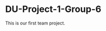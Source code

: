 # DU-Project-1-Group-6

This is our first team project.

<!--create index.html file
- create divs and sections for various elements needed on page (html file)
- get framework from css site
    - container div
        - div <h1>Quarantini</h1>
            - create main row:
                - col 1 = search bar
                - col 2 = drink image / drink games
                    - row 1 = drink image
                    - row 2 = drink games suggestions (api)
                - col 3 = drink info/ingredients api
                    - row 1 = drink info
                        - div drink title (drink api)
                        - div drink info(drink api)
                    - row 2 = ingredients api section
            - close main row


- search column will be smaller on the left (about 25% or 3 columns)



- -->
